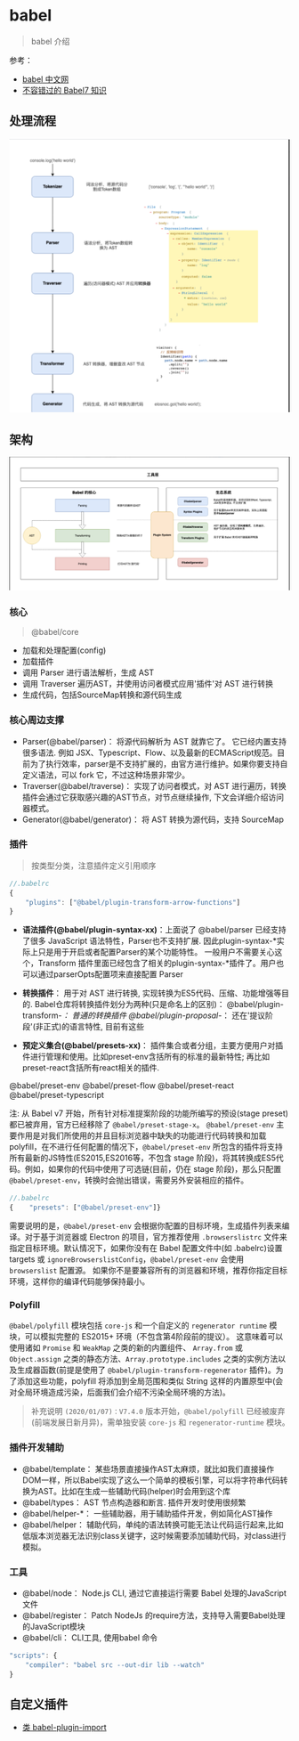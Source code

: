 # babel

> babel 介绍

参考：

- [babel 中文网](https://www.babeljs.cn/)
- [不容错过的 Babel7 知识](https://juejin.im/post/5ddff3abe51d4502d56bd143?utm_source=gold_browser_extension#heading-0)

## 处理流程

![babel-ast](./babel-AST.png)

## 架构

![babel 架构](./babel.png)

### 核心

> @babel/core

- 加载和处理配置(config)
- 加载插件
- 调用 Parser 进行语法解析，生成 AST
- 调用 Traverser 遍历AST，并使用访问者模式应用'插件'对 AST 进行转换
- 生成代码，包括SourceMap转换和源代码生成

### 核心周边支撑

- Parser(@babel/parser)： 将源代码解析为 AST 就靠它了。 它已经内置支持很多语法. 例如 JSX、Typescript、Flow、以及最新的ECMAScript规范。目前为了执行效率，parser是不支持扩展的，由官方进行维护。如果你要支持自定义语法，可以 fork 它，不过这种场景非常少。
- Traverser(@babel/traverse)：  实现了访问者模式，对 AST 进行遍历，转换插件会通过它获取感兴趣的AST节点，对节点继续操作, 下文会详细介绍访问器模式。
- Generator(@babel/generator)： 将 AST 转换为源代码，支持 SourceMap

### 插件

> 按类型分类，注意插件定义引用顺序

```js
//.babelrc
{
    "plugins": ["@babel/plugin-transform-arrow-functions"]
}

```

- **语法插件(@babel/plugin-syntax-xx)**：上面说了 @babel/parser 已经支持了很多 JavaScript 语法特性，Parser也不支持扩展. 因此plugin-syntax-*实际上只是用于开启或者配置Parser的某个功能特性。
一般用户不需要关心这个，Transform 插件里面已经包含了相关的plugin-syntax-*插件了。用户也可以通过parserOpts配置项来直接配置 Parser

- **转换插件**： 用于对 AST 进行转换, 实现转换为ES5代码、压缩、功能增强等目的. Babel仓库将转换插件划分为两种(只是命名上的区别)：
@babel/plugin-transform-*： 普通的转换插件
@babel/plugin-proposal-*： 还在'提议阶段'(非正式)的语言特性, 目前有这些

- **预定义集合(@babel/presets-xx)**： 插件集合或者分组，主要方便用户对插件进行管理和使用。比如preset-env含括所有的标准的最新特性; 再比如preset-react含括所有react相关的插件.

@babel/preset-env
@babel/preset-flow
@babel/preset-react
@babel/preset-typescript

注: 从 Babel v7 开始，所有针对标准提案阶段的功能所编写的预设(stage preset)都已被弃用，官方已经移除了 `@babel/preset-stage-x`。
`@babel/preset-env` 主要作用是对我们所使用的并且目标浏览器中缺失的功能进行代码转换和加载 polyfill，在不进行任何配置的情况下，`@babel/preset-env` 所包含的插件将支持所有最新的JS特性(ES2015,ES2016等，不包含 stage 阶段)，将其转换成ES5代码。例如，如果你的代码中使用了可选链(目前，仍在 stage 阶段)，那么只配置 `@babel/preset-env`，转换时会抛出错误，需要另外安装相应的插件。

```js
//.babelrc
{    "presets": ["@babel/preset-env"]}
```

需要说明的是，`@babel/preset-env` 会根据你配置的目标环境，生成插件列表来编译。对于基于浏览器或 Electron 的项目，官方推荐使用 `.browserslistrc` 文件来指定目标环境。默认情况下，如果你没有在 Babel 配置文件中(如 .babelrc)设置 targets 或 `ignoreBrowserslistConfig`，`@babel/preset-env` 会使用 `browserslist` 配置源。
如果你不是要兼容所有的浏览器和环境，推荐你指定目标环境，这样你的编译代码能够保持最小。

### Polyfill

`@babel/polyfill` 模块包括 `core-js` 和一个自定义的 `regenerator runtime` 模块，可以模拟完整的 ES2015+ 环境（不包含第4阶段前的提议）。
这意味着可以使用诸如 `Promise` 和 `WeakMap` 之类的新的内置组件、 `Array.from` 或 `Object.assign` 之类的静态方法、`Array.prototype.includes` 之类的实例方法以及生成器函数(前提是使用了 `@babel/plugin-transform-regenerator` 插件)。为了添加这些功能，polyfill 将添加到全局范围和类似 String 这样的内置原型中(会对全局环境造成污染，后面我们会介绍不污染全局环境的方法)。

> 补充说明 `(2020/01/07)：V7.4.0` 版本开始，`@babel/polyfill` 已经被废弃(前端发展日新月异)，需单独安装 `core-js` 和 `regenerator-runtime` 模块。

### 插件开发辅助

- @babel/template： 某些场景直接操作AST太麻烦，就比如我们直接操作DOM一样，所以Babel实现了这么一个简单的模板引擎，可以将字符串代码转换为AST。比如在生成一些辅助代码(helper)时会用到这个库
- @babel/types： AST 节点构造器和断言. 插件开发时使用很频繁
- @babel/helper-*： 一些辅助器，用于辅助插件开发，例如简化AST操作
- @babel/helper： 辅助代码，单纯的语法转换可能无法让代码运行起来,比如低版本浏览器无法识别class关键字，这时候需要添加辅助代码，对class进行模拟。

### 工具

- @babel/node： Node.js CLI, 通过它直接运行需要 Babel 处理的JavaScript文件
- @babel/register： Patch NodeJs 的require方法，支持导入需要Babel处理的JavaScript模块
- @babel/cli： CLI工具, 使用babel 命令

```js
"scripts": {
    "compiler": "babel src --out-dir lib --watch"
}
```

## 自定义插件

- [类 babel-plugin-import](https://juejin.im/post/5d94bfbf5188256db95589be#heading-7)
